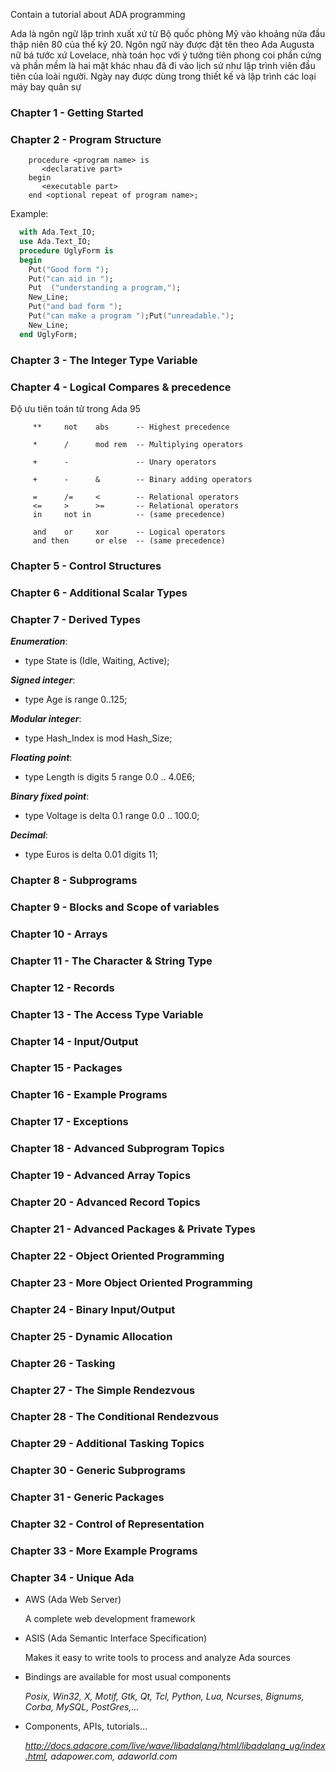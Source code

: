 Contain a tutorial about ADA programming

Ada là ngôn ngữ lập trình xuất xứ từ Bộ quốc phòng Mỹ vào khoảng nửa đầu thập niên 80 của thế kỷ 20. Ngôn ngữ này được đặt tên theo Ada Augusta nữ bá tước xứ Lovelace, nhà toán học với ý tưởng tiên phong coi phần cứng và phần mềm là hai mặt khác nhau đã đi vào lịch sử như lập trình viên đầu tiên của loài người. Ngày nay được dùng trong thiết kế và lập trình các loại máy bay quân sự

### Chapter 1 - Getting Started
### Chapter 2 - Program Structure

```
    procedure <program name> is
       <declarative part>
    begin 
       <executable part>
    end <optional repeat of program name>;

```

Example:

```ada
  with Ada.Text_IO; 
  use Ada.Text_IO;
  procedure UglyForm is 
  begin 
    Put("Good form ");
    Put("can aid in ");
    Put  ("understanding a program,");
    New_Line;
    Put("and bad form ");
    Put("can make a program ");Put("unreadable.");
    New_Line;
  end UglyForm;
```
### Chapter 3 - The Integer Type Variable
### Chapter 4 - Logical Compares & precedence

Độ ưu tiên toán tử trong Ada 95

```
     **     not    abs      -- Highest precedence
 
     *      /      mod rem  -- Multiplying operators
 
     +      -               -- Unary operators
 
     +      -      &        -- Binary adding operators
 
     =      /=     <        -- Relational operators 
     <=     >      >=       -- Relational operators 
     in     not in          -- (same precedence)
 
     and    or     xor      -- Logical operators 
     and then      or else  -- (same precedence)
```

### Chapter 5 - Control Structures
### Chapter 6 - Additional Scalar Types
### Chapter 7 - Derived Types

_**Enumeration**_:
+ type State is (Idle, Waiting, Active);

_**Signed integer**_:
+ type Age is range 0..125;

_**Modular integer**_:
+ type Hash_Index is mod Hash_Size;

_**Floating point**_:
+ type Length is digits 5 range 0.0 .. 4.0E6;

_**Binary fixed point**_:
+ type Voltage is delta 0.1 range 0.0 .. 100.0;

_**Decimal**_:
+ type Euros is delta 0.01 digits 11;

### Chapter 8 - Subprograms
### Chapter 9 - Blocks and Scope of variables
### Chapter 10 - Arrays
### Chapter 11 - The Character & String Type
### Chapter 12 - Records
### Chapter 13 - The Access Type Variable
### Chapter 14 - Input/Output
### Chapter 15 - Packages
### Chapter 16 - Example Programs
### Chapter 17 - Exceptions
### Chapter 18 - Advanced Subprogram Topics
### Chapter 19 - Advanced Array Topics
### Chapter 20 - Advanced Record Topics
### Chapter 21 - Advanced Packages & Private Types
### Chapter 22 - Object Oriented Programming
### Chapter 23 - More Object Oriented Programming
### Chapter 24 - Binary Input/Output
### Chapter 25 - Dynamic Allocation
### Chapter 26 - Tasking
### Chapter 27 - The Simple Rendezvous
### Chapter 28 - The Conditional Rendezvous
### Chapter 29 - Additional Tasking Topics
### Chapter 30 - Generic Subprograms
### Chapter 31 - Generic Packages
### Chapter 32 - Control of Representation
### Chapter 33 - More Example Programs
### Chapter 34 - Unique Ada
+ AWS (Ada Web Server)

  A complete web development framework

+ ASIS (Ada Semantic Interface Specification)

  Makes it easy to write tools to process and analyze Ada sources

+ Bindings are available for most usual components
  
  _Posix, Win32, X, Motif, Gtk, Qt, Tcl, Python, Lua, Ncurses, Bignums, Corba, MySQL, PostGres,..._
  
+ Components, APIs, tutorials…
  
  _http://docs.adacore.com/live/wave/libadalang/html/libadalang_ug/index.html, adapower.com, adaworld.com_
